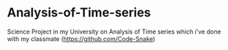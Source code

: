 # Analysis-of-Time-series
Science Project in my University on Analysis of Time series which i've done with my classmate (https://github.com/Code-Snake) 
